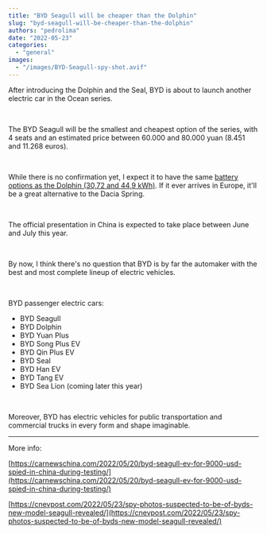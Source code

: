 ```yaml
---
title: "BYD Seagull will be cheaper than the Dolphin"
slug: "byd-seagull-will-be-cheaper-than-the-dolphin"
authors: "pedrolima"
date: "2022-05-23"
categories: 
  - "general"
images: 
  - "/images/BYD-Seagull-spy-shot.avif"
---
```


After introducing the Dolphin and the Seal, BYD is about to launch another electric car in the Ocean series.

 

The BYD Seagull will be the smallest and cheapest option of the series, with 4 seats and an estimated price between 60.000 and 80.000 yuan (8.451 and 11.268 euros).

 

While there is no confirmation yet, I expect it to have the same [battery options as the Dolphin (30,72 and 44,9 kWh)](/2022/05/18/batteries-of-the-byd-dolphin-in-detail/). If it ever arrives in Europe, it'll be a great alternative to the Dacia Spring.

 

The official presentation in China is expected to take place between June and July this year.

 

By now, I think there's no question that BYD is by far the automaker with the best and most complete lineup of electric vehicles.

 

BYD passenger electric cars:

- BYD Seagull
- BYD Dolphin
- BYD Yuan Plus
- BYD Song Plus EV
- BYD Qin Plus EV
- BYD Seal
- BYD Han EV
- BYD Tang EV
- BYD Sea Lion (coming later this year)

 

Moreover, BYD has electric vehicles for public transportation and commercial trucks in every form and shape imaginable.

---

More info:

[https://carnewschina.com/2022/05/20/byd-seagull-ev-for-9000-usd-spied-in-china-during-testing/](https://carnewschina.com/2022/05/20/byd-seagull-ev-for-9000-usd-spied-in-china-during-testing/)

[https://cnevpost.com/2022/05/23/spy-photos-suspected-to-be-of-byds-new-model-seagull-revealed/](https://cnevpost.com/2022/05/23/spy-photos-suspected-to-be-of-byds-new-model-seagull-revealed/)
